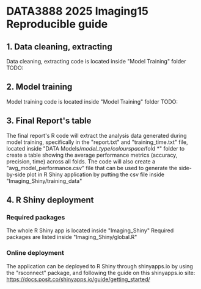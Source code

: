 # DATA3888 2025 Imaging15 Reproducible guide
## 1. Data cleaning, extracting
Data cleaning, extracting code is located inside "Model Training" folder
TODO:

## 2. Model training
Model training code is located inside "Model Training" folder
TODO:

## 3. Final Report's table
The final report's R code will extract the analysis data generated during model training, specifically in the "report.txt" and "training_time.txt" file, located inside "DATA Models/*model_type*/*colourspace*/fold *" folder to create a table showing the average performance metrics (accuracy, precision, time) across all folds. The code will also create a "avg_model_performance.csv" file that can be used to generate the side-by-side plot in R Shiny application by putting the csv file inside "Imaging_Shiny/training_data"

## 4. R Shiny deployment
### Required packages
The whole R Shiny app is located inside "Imaging_Shiny"
Required packages are listed inside "Imaging_Shiny/global.R"

### Online deployment
The application can be deployed to R Shiny through shinyapps.io by using the "rsconnect" package, and following the guide on this shinyapps.io site: https://docs.posit.co/shinyapps.io/guide/getting_started/

